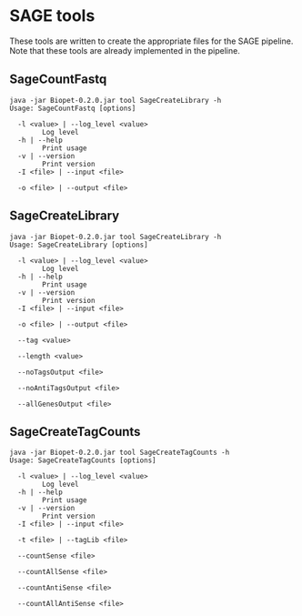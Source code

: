# SAGE tools
These tools are written to create the appropriate files for the SAGE pipeline. 
Note that these tools are already implemented in the pipeline.

## SageCountFastq
~~~
java -jar Biopet-0.2.0.jar tool SageCreateLibrary -h
Usage: SageCountFastq [options]

  -l <value> | --log_level <value>
        Log level
  -h | --help
        Print usage
  -v | --version
        Print version
  -I <file> | --input <file>
        
  -o <file> | --output <file>
~~~

## SageCreateLibrary
~~~
java -jar Biopet-0.2.0.jar tool SageCreateLibrary -h
Usage: SageCreateLibrary [options]

  -l <value> | --log_level <value>
        Log level
  -h | --help
        Print usage
  -v | --version
        Print version
  -I <file> | --input <file>
        
  -o <file> | --output <file>
        
  --tag <value>
        
  --length <value>
        
  --noTagsOutput <file>
        
  --noAntiTagsOutput <file>
        
  --allGenesOutput <file>

~~~

## SageCreateTagCounts
~~~
java -jar Biopet-0.2.0.jar tool SageCreateTagCounts -h
Usage: SageCreateTagCounts [options]

  -l <value> | --log_level <value>
        Log level
  -h | --help
        Print usage
  -v | --version
        Print version
  -I <file> | --input <file>
        
  -t <file> | --tagLib <file>
        
  --countSense <file>
        
  --countAllSense <file>
        
  --countAntiSense <file>
        
  --countAllAntiSense <file>
~~~